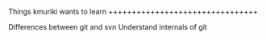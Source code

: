 

Things kmuriki wants to learn
++++++++++++++++++++++++++++++++

Differences between git and svn
Understand internals of git

